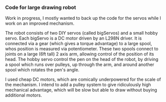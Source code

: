 ### Code for large drawing robot

Work in progress, I mostly wanted to back up the code for the servos while I work on an improved mechanism. 

The robot consists of two DIY servos (called bigServos) and a small hobby servo. Each bigServo is a DC motor driven by an L298N driver. It is connected via a gear (which gives a torque advantage) to a large spool, whos position is measured via potentiometer. These two spools connect to joints on a large (6ft tall) 2 axis arm, allowing control of the position of its head. The hobby servo control the pen on the head of the robot, by driving a spool which runs over pulleys, up through the arm, and around another spool which rotates the pen's angle. 

I used cheap DC motors, which are comically underpowered for the scale of the mechanism. I intend to add a pulley system to give ridiculously high mechanical advantage, which will be slow but able to draw without buying additional motors. 